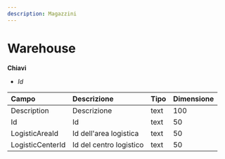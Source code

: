 ```yaml
---
description: Magazzini
---
```


# Warehouse

**Chiavi**

* _Id_

| Campo | Descrizione | Tipo | Dimensione |
| :--- | :--- | :--- | :--- |
| Description | Descrizione | text | 100 |
| Id | Id | text | 50 |
| LogisticAreaId | Id dell'area logistica | text | 50 |
| LogisticCenterId | Id del centro logistico | text | 50 |


